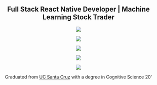 <h2 align="center">Full Stack React Native Developer | Machine Learning Stock Trader</h2>

<p align="center"><a href="https://my.indeed.com/p/christiann-icpn7p7"><img src="https://img.shields.io/badge/-Christian%20Nicoletti-%238a3ab9?style=social&logo=indeed"></a></p>
<p align="center"><a href="https://stackoverflow.com/users/11938071"><img src="https://img.shields.io/badge/-user:11938071-%238a3ab9?style=social&logo=stackoverflow"></a></p>
<p align="center"><a href="https://linkedin.com/in/cwnicoletti/"><img src="https://img.shields.io/badge/-cwnicoletti-%238a3ab9?style=social&logo=linkedin"></a></p>
<p align="center"><a href="https://app.pluralsight.com/profile/cwnicoletti"><img src="https://img.shields.io/badge/-cwnicoletti-%238a3ab9?style=social&logo=pluralsight"></a></p>
<p align="center"><a href="https://instagram.com/spacepleb/"><img src="https://img.shields.io/badge/-spacepleb-%238a3ab9?style=social&logo=instagram"></a></p>

<p align="center">Graduated from <a href="https://www.ucsc.edu/">UC Santa Cruz</a> with a degree in Cognitive Science 20'</p>
